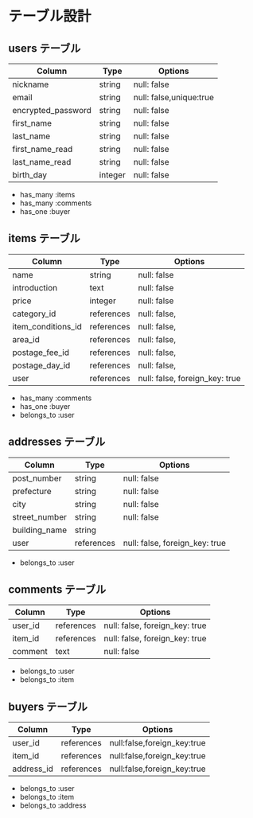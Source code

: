 # テーブル設計

## users テーブル

| Column             | Type       | Options                        |
| ------------------ | ---------- | ------------------------------ |
| nickname           | string     | null: false                    |
| email              | string     | null: false,unique:true        |
| encrypted_password | string     | null: false                    |
| first_name         | string     | null: false                    |
| last_name          | string     | null: false                    |
| first_name_read    | string     | null: false                    |
| last_name_read     | string     | null: false                    |
| birth_day          | integer    | null: false                    |

- has_many :items
- has_many :comments
- has_one :buyer

## items テーブル

| Column             | Type       | Options                        |
| ------------------ | ---------- | ------------------------------ |
| name               | string     | null: false                    |
| introduction       | text       | null: false                    |
| price              | integer    | null: false                    |
| category_id        | references | null: false,                   |
| item_conditions_id | references | null: false,                   |
| area_id            | references | null: false,                   |
| postage_fee_id     | references | null: false,                   |
| postage_day_id     | references | null: false,                   |
| user               | references | null: false, foreign_key: true |

- has_many :comments
- has_one :buyer
- belongs_to :user

## addresses テーブル

| Column        | Type       | Options                        |
| ------------- | ---------- | ------------------------------ |
| post_number   | string     | null: false                    |
| prefecture    | string     | null: false                    |
| city          | string     | null: false                    |
| street_number | string     | null: false                    |
| building_name | string     |                                |
| user          | references | null: false, foreign_key: true |

- belongs_to :user

## comments テーブル

| Column  | Type       | Options                        |
| ------- | ---------- | ------------------------------ |
| user_id | references | null: false, foreign_key: true |
| item_id | references | null: false, foreign_key: true |
| comment | text       | null: false                    |

- belongs_to :user
- belongs_to :item

## buyers テーブル

| Column     | Type       | Options                     |
| ---------- | ---------- | --------------------------- |
| user_id    | references | null:false,foreign_key:true |
| item_id    | references | null:false,foreign_key:true |
| address_id | references | null:false,foreign_key:true |

- belongs_to :user
- belongs_to :item
- belongs_to :address